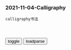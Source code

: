 ### 2021-11-04-Calligraphy

```note
calligraphy书法
```

<table id="tbc" style="white-space:pre-wrap">
</table>
<button onclick="toggleb()">toggle</button>
<button onclick="loadparse()">loadparse</button>
<br>
<!-- 🌸<br>🍅-　-🍑<hr>🍀 -->
<pre>
<textarea rows="30" cols="100" style="display: none" id="tar">

御前四宝：魔女前来刺杀皇上，秒掉了侍卫，皇上一出手震天撼地啊,影视,武侠片,好看视频
https://haokan.baidu.com/v?vid=13144359153747400088&sfrom=baidu-feed

皇上用侍卫的鞋搓丸子

2021/11/4 下午9:02:10

<font size="2"><b>
《妖猫传》独家精解幻术背后的美术制作【下】</b></font><br>
https://www.sohu.com/a/216275641_657278

《人家词话》王国维 手稿
http://5b0988e595225.cdn.sohucs.com/images/20180112/e981dbf5a00c4d7fa4fb585e567d43d3.jpeg
http://5b0988e595225.cdn.sohucs.com/images/20180112/693a453dcaec438abbb92e0adbef0b2e.jpeg
http://5b0988e595225.cdn.sohucs.com/images/20180112/51885eae2ee34be6aada31672fafbfef.jpeg

<font size="1" style="color:#DCDCDC"><b>2022/1/11 上午11:16:06</b></font><br>

<font size="2"><b>
宋徽宗“鬼斧神工”的奇作，这才是书法的大美境界，没人敢说不好</b></font><br>
https://mbd.baidu.com/newspage/data/landingsuper?context=%7B%22nid%22%3A%22news_9108387284046748279%22%7D&n_type=-1&p_from=-1

https://pics3.baidu.com/feed/f636afc379310a556fff72b95899d5a08026108e.jpeg?token=5aa36a6520fdd8d0fc31ae5471648b72&.jpg

https://pics4.baidu.com/feed/e4dde71190ef76c64b47db7c69ca6bf3ae516732.jpeg?token=2f8a92673e494875779a6b13249251ed&.jpg

https://pics3.baidu.com/feed/b03533fa828ba61e6727aafbb4e80103324e597b.jpeg?token=edb70053649740febdf1679df15ad93a&.jpg

https://pics7.baidu.com/feed/5882b2b7d0a20cf4b7fc94e480d5dd3fadaf9987.jpeg?token=649d5bfd77fb628f30fae652c5fd895d&.jpg

<font size="1" style="color:#DCDCDC"><b>2021/12/17 下午9:05:05</b></font><br>

<p><font size="4"><b>
宋徽宗的书法远不及他儿子，贵族气十足，这才是真正的“帝王字”</b></font>
https://mbd.baidu.com/newspage/data/landingsuper?context=%7B%22nid%22%3A%22news_9303352406619875028%22%7D&n_type=-1&p_from=-1

https://pics1.baidu.com/feed/242dd42a2834349beccb3d335b4278c734d3beed.jpeg?token=c7ef88fc06c79ebfaffae14fc55d4621&.jpg

<font size="1" style="color:#DCDCDC"><b>2021/11/16 下午1:37:20</b></font>
<p><font size="4""><b>
武则天《金刚经》真迹现身，曾被秘藏700多年，价值可能会超百亿</b></font>
https://mbd.baidu.com/newspage/data/landingsuper?context=%7B%22nid%22%3A%22news_10113580562538108785%22%7D

https://pics6.baidu.com/feed/48540923dd54564e9d24b32e7c87ff8bd0584fc2.jpeg?token=9a6c5fb964bade6c95b55fb085fabd4e&.jpg

<font size="1" style="color:#DCDCDC"><b>2021/11/8 下午4:05:07</b></font>

王羲之死前留下一部“草书诀”，被米芾学到了精髓，仅存410个字
https://mbd.baidu.com/newspage/data/landingsuper?context=%7B%22nid%22%3A%22news_9773189535047000410%22%7D

https://pics6.baidu.com/feed/267f9e2f07082838afad9dab2ee5f6084d08f177.jpeg?token=a4db0059073728431eb193157abe974c&.jpg

2021/11/4 下午8:49:58

100年前的一幅“馆阁体”书法，这字美到了骨子里，不输欧颜柳赵
https://mbd.baidu.com/newspage/data/landingsuper?context=%7B%22nid%22%3A%22news_9394007337912700003%22%7D

https://pics0.baidu.com/feed/4afbfbedab64034ff9ab5e34c3be26380a551d20.jpeg?token=35ae33217740319c8a307070e7815470&.jpg

2021/11/4 下午8:50:23

男子发现上帝就在人类大脑中，突破人体防御就能看见《大脑越狱》_哔哩哔哩_bilibili
https://www.bilibili.com/video/av795929032/

人类或许可以因为宗教团结，而避免大部分的战争。

杰克冒着生命的危险，把图片数据传上网络。

弹幕：啊天蓬元帅！
弹幕：啊，我看见了老婆蕾姆。。。
弹幕：我看到如来佛了
弹幕：我看到了马克思

2021/11/4 下午5:19:54

悬疑科幻短片《大脑越狱》，用科学手段让你看见“上帝”
https://baijiahao.baidu.com/s?id=1664187014212137544&wfr=spider&for=pc

2021/11/4 下午5:12:46

大脑越狱_百度百科
https://baike.baidu.com/item/%E5%A4%A7%E8%84%91%E8%B6%8A%E7%8B%B1

这是一部只有20分钟、只有两个人的短片。但是！就是这两个人撑起了整整20分钟！

2021/11/4 下午5:12:37

男子研究发现，上帝其实在人类的大脑里，越狱大脑就能看见,影视,科幻片,好看视频
https://haokan.baidu.com/v?vid=8610897989718645835&sfrom=baidu-feed

2021/11/4 下午5:04:53

韩g选手推倒荷兰名将，力保队友夺冠！后者怒骂韩g选手是垃圾
https://baijiahao.baidu.com/s?id=1658677306462278059&wfr=spider&for=pc

2021/11/4 下午4:57:56

【乔治·索罗斯：一些投资和人生... - @全球视频精选Premium 的微博精选 - 微博国际站
https://overseas.weibo.com/detail/4699525190517622

2. 当然你的经历经验越多，开启其他的门也就更容易。
3. 仅理解世界还不够，还必须理解你自己，才能往前走。

6. 必须对自己的信念保持质疑的态度，与此同时又必须有某种信念。

8. 有些事是不能量化的，所以那些人在数字计算上做得很好，但忘记了现实。
9. 哲学本身不能帮你走很远，所以你必须要经历实践，这种哲学必须是自己形成的你对世界的看法。

2021/11/4 下午4:42:32

美机构m调公布一项结果，美g学者：zg人“过度自信”
https://mbd.baidu.com/newspage/data/landingsuper?context=%7B%22nid%22%3A%22news_9278659458566904115%22%7D

b度网友2af8e8e
你脑瓜子就这点容量，人家说一样发明只是嘲讽，你还较真有一样发明，十多亿人一百年没发明几样东西丢脸不丢脸

c菊南山3316
现在到处这种盲目的自信，快和印度有一拼，还经常嘲笑人家印度，真是乌鸦笑猪黑，现在的zg需要一面镜子。 古人云:以史为镜，可以知兴替，以人为镜可以明得失，以铜为镜可以正衣冠。当下的zg缺少魏征式的人物。

m辣美景食神
…不过我们不在乎，你叫不醒一个装睡的人！

2021/11/4 下午1:38:36

从没见过，小猫叼着自己的断腿向人类求助，哀求主人接好它，感人,搞笑,萌宠,好看视频
https://haokan.baidu.com/v?vid=10641954892448734532&sfrom=baidu-feed

https://f7.baidu.com/it/u=2905386738,2946547151&fm=222&app=108&f=JPEG&.jpg

2021/11/4 下午1:31:11

海鸥一口叼走男子的手机，不负重担又放回原地，却拍下珍贵的画面,社会,奇闻轶事,好看视频
https://haokan.baidu.com/v?vid=10662114575793245004&sfrom=baidu-feed

2021/11/4 下午1:27:14

大学生发明“半自行车”，每小时能跑20公里，现已申请专利,科学,科普,好看视频
https://haokan.baidu.com/v?vid=6558852655569272043&sfrom=baidu-feed

2021/11/4 下午1:25:19

“黑伞”居然是常务副市长！
https://mbd.baidu.com/newspage/data/landingsuper?context=%7B%22nid%22%3A%22news_9673484884354922933%22%7D

2021/11/4 下午1:25:29

打工3个月倒欠公司6万，“在缅北我的命不如一条狗”
https://mbd.baidu.com/newspage/data/landingsuper?context=%7B%22nid%22%3A%22news_8838181030057941886%22%7D

2021/11/4 上午10:48:49

“原油宝”投资者：超150万本金亏完，还需倒贴近280万
https://baijiahao.baidu.com/s?id=1664807351045898469

2021/11/4 上午10:53:40

投顾陪你读早报：z行原油宝巨亏，谁能想到0.01元抄底都能破产！
https://baijiahao.baidu.com/s?id=1664729803972368193

2021/11/4 上午10:54:58

95岁女院士鼓励女性打破“玻璃天花板”，以行动争取男女平等_腾讯新闻
https://new.qq.com/omn/20211104/20211104V02G7P00.html

2021/11/4 上午10:55:36

j旅：学员训练打靶太兴奋，将枪口对旁人扫射，宪兵直接出手击毙,影视,军旅片,好看视频
https://haokan.baidu.com/v?vid=4118265912255283925&sfrom=baidu-feed

他们这样跟送死没两样。

j人就是要不怕死

你的意思是这次根本是让他们送死？

z争哪有不死人的？

长官你放我回集z营吧，我不想干了。

送他们回家。

　cggbxxvb
这训练死亡率，不用日本人，训练就死得差不多了

特战先锋

2021/11/4 上午10:41:19

马斯克学曹植，台当局学马斯克，网友看到却忍不住吐槽……
https://mbd.baidu.com/newspage/data/landingsuper?context=%7B%22nid%22%3A%22news_8939828835606934344%22%7D

2021/11/4 上午10:34:00

这个成天拷问zg的问题，一问到自己身上，外g网m就急了
https://mbd.baidu.com/newspage/data/landingsuper?context=%7B%22nid%22%3A%22news_8908568272649454869%22%7D

2021/11/4 上午10:23:06

双标星座：从来对人不对事，面对相同问题居然有截然不同的态度_网易订阅
https://www.163.com/dy/article/DMHCMP8I05289I3T.html

潇公公
http://dingyue.ws.126.net/RikSYdNf0xIZobDL0iFz=dOFBxWj=SOZJICMUaOkZz3YR1531382622122.jpeg

2021/11/4 上午10:28:51

敢怒不敢言？z俄舰队横穿“日本咽喉”让日媒破防后，美j发声：我们没意见
https://baijiahao.baidu.com/s?id=1714648068470505562

2021/11/4 上午10:22:18



</textarea>
</pre>
<!-- 🍀<br>🍑-　-🍅<hr>🌸 -->

```tip
```

<script src="https://cdn.jsdelivr.net/npm/jquery@3.5.1/dist/jquery.min.js"></script>

<link rel="stylesheet" href="https://cdn.jsdelivr.net/gh/fancyapps/fancybox@3.5.7/dist/jquery.fancybox.min.css" />
<script src="https://cdn.jsdelivr.net/gh/fancyapps/fancybox@3.5.7/dist/jquery.fancybox.min.js"></script>

<script type="text/javascript">

var __urlRegex = /(\b(https?|ftp|file):\/\/[-A-Z0-9+&@#\/%?=~_|!:,.;]*[-A-Z0-9+&@#\/%=~_|])/ig;
var __imgRegex = /\.(?:jpe?g|gif|png)$/i;

loadparse();

function parseURL($string){

    var exp = __urlRegex;
    return $string.replace(exp,function(match){
            __imgRegex.lastIndex=0;
            if(__imgRegex.test(match)){
                return '<a data-fancybox="gallery" href="' + match.replace("/p=700", "")
                 + '"><img src="' + match.replace("/p=700", "/p=160x200")+'" width="64"></a>';
            }
            else{
                return '<a href="' + match + '" target="_blank">' + match + '</a>';
            }
        }
    );
}

function loadparse() {
  tbc.innerHTML = parseURL(tar.value);
}

function toggleb() {
  var x = document.getElementById("tar");
  if (x.style.display === "none") {
    x.style.display = "";
  } else {
    x.style.display = "none";
  }
}

</script>
